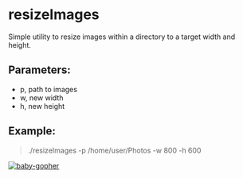 resizeImages
============

Simple utility to resize images within a directory to a target width and height.

## Parameters:
 * p, path to images
 * w, new width
 * h, new height


## Example:
> ./resizeImages -p /home/user/Photos -w 800 -h 600

[![baby-gopher](https://raw2.github.com/drnic/babygopher-site/gh-pages/images/babygopher-badge.png)](http://www.babygopher.org)